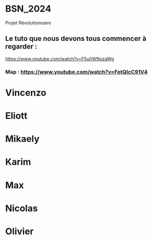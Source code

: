 # BSN_2024
Projet Révolutionnaire

## Le tuto que nous devons tous commencer à regarder :

https://www.youtube.com/watch?v=F5u0WNozaWg

### Map : https://www.youtube.com/watch?v=FotQIcC91V4


# Vincenzo

# Eliott

# Mikaely

# Karim

# Max

# Nicolas

# Olivier